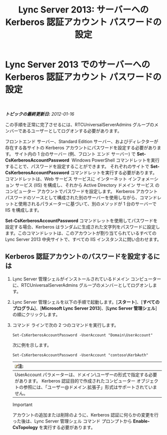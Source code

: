 ﻿---
title: 'Lync Server 2013: サーバーへの Kerberos 認証アカウント パスワードの設定'
TOCTitle: サーバーへの Kerberos 認証アカウント パスワードの設定
ms:assetid: 902d3292-678d-4512-9248-586053cb638b
ms:mtpsurl: https://technet.microsoft.com/ja-jp/library/Gg398734(v=OCS.15)
ms:contentKeyID: 48272826
ms.date: 05/19/2016
mtps_version: v=OCS.15
ms.translationtype: HT
---

# Lync Server 2013 でのサーバーへの Kerberos 認証アカウント パスワードの設定

 

_**トピックの最終更新日:** 2012-01-16_

この手順を正常に完了させるには、RTCUniversalServerAdmins グループのメンバーであるユーザーとしてログオンする必要があります。

フロントエンド サーバー、Standard Edition サーバー、およびディレクターが存在する各サイトの Kerberos アカウントにパスワードを設定する必要があります。 サイト内の 1 台のサーバー (例、フロント エンド サーバー) で **Set-CsKerberosAccountPassword**  Windows PowerShell コマンドレットを実行することで、パスワードを設定することができます。 それぞれのサイトで **Set-CsKerberosAccountPassword** コマンドレットを実行する必要があります。 コマンドレットは、Web サービス サービスに インターネット インフォメーション サービス (IIS) を構成し、それから Active Directory ドメイン サービス のコンピューター アカウントでパスワードを設定します。 Kerberos アカウント パスワードのソースとして構成された別のサーバーを使用しながら、コマンドレットと使用されるパラメーターに基づいて、別のメソッドが 1 台のサーバーで IIS を構成します。

**Set-CsKerberosAccountPassword** コマンドレットを使用してパスワードを設定する場合、Kerberos はランダムに生成された文字列をパスワードに設定します。このコマンドレットは、このアカウントが割り当てられているすべての Lync Server 2013 中央サイトで、すべての IIS インスタンスに問い合わせます。

## Kerberos 認証アカウントのパスワードを設定するには

1.  Lync Server 管理シェルがインストールされているドメイン コンピューターに、RTCUniversalServerAdmins グループのメンバーとしてログオンします。

2.  Lync Server 管理シェルを以下の手順で起動します。\[**スタート**\]、\[**すべてのプログラム**\]、\[**Microsoft Lync Server 2013**\]、\[**Lync Server 管理シェル**\] の順にクリックします。

3.  コマンド ラインで次の 2 つのコマンドを実行します。
    
        Set-CsKerberosAccountPassword -UserAccount "Domain\UserAccount"
    
    次に例を示します。
    
        Set-CsKerberosAccountPassword -UserAccount "contoso\KerbAuth"
    
    <table>
    <thead>
    <tr class="header">
    <th><img src="images/Gg412781.note(OCS.15).gif" title="note" alt="note" />注:</th>
    </tr>
    </thead>
    <tbody>
    <tr class="odd">
    <td>UserAccount パラメーターは、ドメイン\ユーザーの形式で指定する必要があります。 Kerberos 認証目的で作成されたコンピューター オブジェクトの参照には、「ユーザー@ドメイン.拡張子」形式はサポートされていません。</td>
    </tr>
    </tbody>
    </table>
    

    > [!IMPORTANT]
    > アカウントの追加または削除のように、Kerberos 認証に何らかの変更を行った後は、Lync Server 管理シェル コマンド プロンプトから <STRONG>Enable-CsTopology</STRONG> を実行する必要があります。


